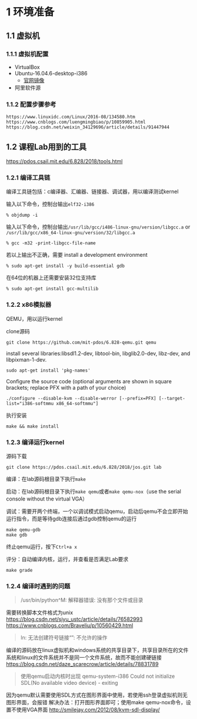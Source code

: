 # 1 环境准备
## 1.1 虚拟机
### 1.1.1 虚拟机配置
- VirtualBox
- Ubuntu-16.04.6-desktop-i386
    - [官网镜像](http://releases.ubuntu.com/16.04/)
- 阿里软件源

### 1.1.2 配置步骤参考
    https://www.linuxidc.com/Linux/2016-08/134580.htm
    https://www.cnblogs.com/luengmingbiao/p/10859905.html
    https://blog.csdn.net/weixin_34129696/article/details/91447944

## 1.2 课程Lab用到的工具
https://pdos.csail.mit.edu/6.828/2018/tools.html

### 1.2.1 编译工具链
编译工具链包括：c编译器、汇编器、链接器、调试器，用以编译测试kernel

输入以下命令，控制台输出`elf32-i386`
```
% objdump -i
```
输入以下命令，控制台输出`/usr/lib/gcc/i486-linux-gnu/version/libgcc.a` or `/usr/lib/gcc/x86_64-linux-gnu/version/32/libgcc.a`
```
% gcc -m32 -print-libgcc-file-name
```
若以上输出不正确，需要 install a development environment
```
% sudo apt-get install -y build-essential gdb
```
在64位的机器上还需要安装32位支持库
```
% sudo apt-get install gcc-multilib
```
### 1.2.2 x86模拟器
QEMU，用以运行kernel

clone源码
```
git clone https://github.com/mit-pdos/6.828-qemu.git qemu
```
install several libraries:libsdl1.2-dev, libtool-bin, libglib2.0-dev, libz-dev, and libpixman-1-dev.
```
sudo apt-get install 'pkg-names'
```
Configure the source code (optional arguments are shown in square brackets; replace PFX with a path of your choice)
```
./configure --disable-kvm --disable-werror [--prefix=PFX] [--target-list="i386-softmmu x86_64-softmmu"]
```
执行安装
```
make && make install
```
### 1.2.3 编译运行kernel
源码下载
```
git clone https://pdos.csail.mit.edu/6.828/2018/jos.git lab
```
编译：在lab源码根目录下执行`make`

启动：在lab源码根目录下执行`make qemu`或者`make qemu-nox`（use the serial console without the virtual VGA）

调试：需要开两个终端，一个以调试模式启动qemu，启动后qemu不会立即开始运行指令，而是等待gdb连接后通过gdb控制qemu的运行
```
make qemu-gdb
make gdb
```
终止qemu运行，按下`Ctrl+a x`

评分：自动编译内核，运行，并查看是否满足Lab要求
```
make grade
```
### 1.2.4 编译时遇到的问题
>/usr/bin/python^M: 解释器错误: 没有那个文件或目录

需要转换脚本文件格式为unix
https://blog.csdn.net/sjyu_ustc/article/details/76582993
https://www.cnblogs.com/Braveliu/p/10560429.html

>ln: 无法创建符号链接“”: 不允许的操作

编译的源码放在linux虚拟机和windows系统的共享目录下，共享目录所在的文件系统和linux的文件系统并不是同一个文件系统，故而不能创建硬链接
https://blog.csdn.net/daze_scarecrow/article/details/78831789

>使用qemu启动内核时出现 qemu-system-i386  Could not initialize SDL(No available video device) - exiting

因为qemu默认需要使用SDL方式在图形界面中使用，若使用ssh登录虚拟机则无图形界面，会报错
解决办法：打开图形界面即可；使用make qemu-nox命令，设置不使用VGA界面
http://smilejay.com/2012/08/kvm-sdl-display/